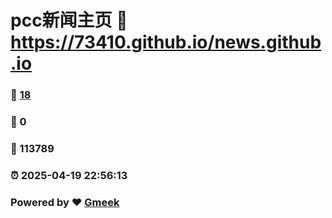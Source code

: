 # pcc新闻主页 :link: https://73410.github.io/news.github.io 
### :page_facing_up: [18](https://73410.github.io/news.github.io/tag.html) 
### :speech_balloon: 0 
### :hibiscus: 113789 
### :alarm_clock: 2025-04-19 22:56:13 
### Powered by :heart: [Gmeek](https://github.com/Meekdai/Gmeek)
